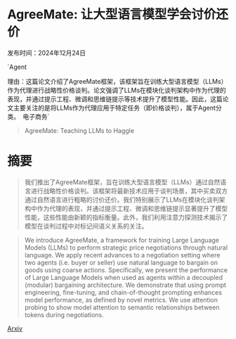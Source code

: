 # AgreeMate: 让大型语言模型学会讨价还价

发布时间：2024年12月24日

`Agent

理由：这篇论文介绍了AgreeMate框架，该框架旨在训练大型语言模型（LLMs）作为代理进行战略性价格谈判。论文强调了LLMs在模块化谈判架构中作为代理的表现，并通过提示工程、微调和思维链提示等技术提升了模型性能。因此，这篇论文主要关注的是将LLMs作为代理应用于特定任务（即价格谈判），属于Agent分类。` `电子商务`

> AgreeMate: Teaching LLMs to Haggle

# 摘要

> 我们推出了AgreeMate框架，旨在训练大型语言模型（LLMs）通过自然语言进行战略性价格谈判。该框架将最新技术应用于谈判场景，其中买卖双方通过自然语言进行粗略的讨价还价。我们特别展示了LLMs在模块化谈判架构中作为代理的表现，并通过提示工程、微调和思维链提示显著提升了模型性能，这些性能由新颖的指标衡量。此外，我们利用注意力探测技术揭示了模型在谈判过程中对标记间语义关系的关注。

> We introduce AgreeMate, a framework for training Large Language Models (LLMs) to perform strategic price negotiations through natural language. We apply recent advances to a negotiation setting where two agents (i.e. buyer or seller) use natural language to bargain on goods using coarse actions. Specifically, we present the performance of Large Language Models when used as agents within a decoupled (modular) bargaining architecture. We demonstrate that using prompt engineering, fine-tuning, and chain-of-thought prompting enhances model performance, as defined by novel metrics. We use attention probing to show model attention to semantic relationships between tokens during negotiations.

[Arxiv](https://arxiv.org/abs/2412.18690)